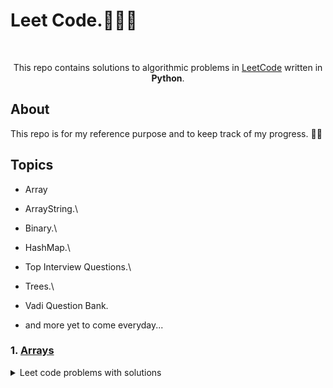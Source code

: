 # Leet Code.👨🏻‍💻

</br>

<p align="center">
  This repo contains solutions to algorithmic problems in <a href="https://leetcode.com">LeetCode</a> written in <b>Python</b>.
  </br>
</p>

## About 

This repo is for my reference purpose and to keep track of my progress. 💪🏻

## Topics
- Array
- ArrayString.\
- Binary.\
- HashMap.\
- Top Interview Questions.\
- Trees.\
- Vadi Question Bank.

- and more yet to come everyday...


### 1. [Arrays](https://github.com/RATHOD-SHUBHAM/Python-Projects/tree/master/LeetCode/Arrays)
<details><summary>Leet code problems with solutions</summary>
<p>

### 2. [ArrayString](https://github.com/RATHOD-SHUBHAM/Python-Projects/tree/master/LeetCode/ArraysString)
<details><summary>Leet code problems with solutions</summary>
<p>
 
### 3. [Binary](https://github.com/RATHOD-SHUBHAM/Python-Projects/tree/master/LeetCode/Binary)
<details><summary>Leet code problems with solutions</summary>
<p>
 
### 4. [HashMap](https://github.com/RATHOD-SHUBHAM/Python-Projects/tree/master/LeetCode/HashMap)
<details><summary>Leet code problems with solutions</summary>
<p>
  
### 5. [Top Interview Questions](https://github.com/RATHOD-SHUBHAM/Python-Projects/tree/master/LeetCode/topinterviewquestion)
<details><summary>Leet code problems with solutions</summary>
<p>
  
### 6. [Trees](https://github.com/RATHOD-SHUBHAM/Python-Projects/tree/master/LeetCode/Trees)
<details><summary>Leet code problems with solutions</summary>
<p>
  
### 7. [Vadi Question Bank](https://github.com/RATHOD-SHUBHAM/Python-Projects/tree/master/LeetCode/vadiQuestionbank)
<details><summary>Leet code problems with solutions</summary>
<p>
